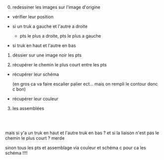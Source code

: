 0) redessiner les images sur l'image d'origine



  - vérifier leur position
  
  - si un truk a gauche et l'autre a droite 
  
    - pts le plus a droite, pts le plus a gauche

  - si truk en haut et l'autre en bas


1) déssier sur une image noir les pts


2) récupérer le chemin le plus court entre les pts

  - récupérer leur schéma
  
    (en gros ca va faire escalier palier ect... mais on rempli le contour donc c bon)
  
  - récupérer leur couleur
  
  
 3) les assemblées
 





<br><br>

mais si y'a un truk en haut et l'autre truk en bas ? et si la liaison n'est pas le chemin le plus court ? merde

sinon tous les pts et assemblage via couleur et schéma c pour ca les schéma !!!!


























